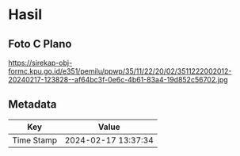 # Hasil

## Foto C Plano

https://sirekap-obj-formc.kpu.go.id/e351/pemilu/ppwp/35/11/22/20/02/3511222002012-20240217-123828--af64bc3f-0e6c-4b61-83a4-19d852c56702.jpg


## Metadata

| Key        | Value               |
| ---------- | ------------------- |
| Time Stamp | 2024-02-17 13:37:34 |



